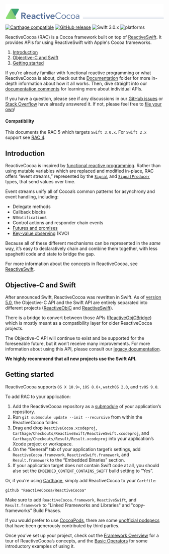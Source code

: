 ![](Logo/header.png)

[![Carthage compatible](https://img.shields.io/badge/Carthage-compatible-4BC51D.svg?style=flat)](https://github.com/Carthage/Carthage) [![GitHub release](https://img.shields.io/github/release/ReactiveCocoa/ReactiveCocoa.svg)](https://github.com/ReactiveCocoa/ReactiveCocoa/releases) ![Swift 3.0.x](https://img.shields.io/badge/Swift-3.0.x-orange.svg) ![platforms](https://img.shields.io/badge/platforms-iOS%20%7C%20OS%20X%20%7C%20watchOS%20%7C%20tvOS%20-lightgrey.svg)

ReactiveCocoa (RAC) is a Cocoa framework built on top of [ReactiveSwift][]. It
provides APIs for using ReactiveSwift with Apple's Cocoa frameworks.

 1. [Introduction](#introduction)
 1. [Objective-C and Swift](#objective-c-and-swift)
 1. [Getting started](#getting-started)

If you’re already familiar with functional reactive programming or what
ReactiveCocoa is about, check out the [Documentation][] folder for more in-depth
information about how it all works. Then, dive straight into our [documentation
comments][Code] for learning more about individual APIs.

If you have a question, please see if any discussions in our [GitHub
issues](https://github.com/ReactiveCocoa/ReactiveCocoa/issues?q=is%3Aissue+label%3Aquestion+) or [Stack
Overflow](http://stackoverflow.com/questions/tagged/reactive-cocoa) have already
answered it. If not, please feel free to [file your
own](https://github.com/ReactiveCocoa/ReactiveCocoa/issues/new)!

#### Compatibility

This documents the RAC 5 which targets `Swift 3.0.x`. For `Swift 2.x` support see [RAC
4](https://github.com/ReactiveCocoa/ReactiveCocoa/tree/v4.0.0).

## Introduction

ReactiveCocoa is inspired by [functional reactive
programming](https://joshaber.github.io/2013/02/11/input-and-output/).
Rather than using mutable variables which are replaced and modified in-place,
RAC offers “event streams,” represented by the [`Signal`][Signals] and
[`SignalProducer`][Signal producers] types, that send values over time.

Event streams unify all of Cocoa’s common patterns for asynchrony and event
handling, including:

 * Delegate methods
 * Callback blocks
 * `NSNotification`s
 * Control actions and responder chain events
 * [Futures and promises](https://en.wikipedia.org/wiki/Futures_and_promises)
 * [Key-value observing](https://developer.apple.com/library/mac/documentation/Cocoa/Conceptual/KeyValueObserving/KeyValueObserving.html) (KVO)

Because all of these different mechanisms can be represented in the _same_ way,
it’s easy to declaratively chain and combine them together, with less spaghetti
code and state to bridge the gap.

For more information about the concepts in ReactiveCocoa, see [ReactiveSwift][].

## Objective-C and Swift

After announced Swift, ReactiveCocoa was rewritten in Swift. As of [version
5.0][CHANGELOG], the Objective-C API and the Swift API are entirely separated into different projects ([ReactiveObjC][] and [ReactiveSwift][]).

There is a bridge to convert between those APIs ([ReactiveObjCBridge][]) which is mostly meant as a compatibility layer for older ReactiveCocoa projects.

The Objective-C API will continue to exist and be supported for the foreseeable
future, but it won’t receive many improvements. For more information about using this API, please consult our [legacy documentation][].

**We highly recommend that all new projects use the Swift API.**

## Getting started

ReactiveCocoa supports `OS X 10.9+`, `iOS 8.0+`, `watchOS 2.0`, and `tvOS 9.0`.

To add RAC to your application:

 1. Add the ReactiveCocoa repository as a
    [submodule](https://git-scm.com/book/en/v2/Git-Tools-Submodules) of your
    application’s repository.
 1. Run `git submodule update --init --recursive` from within the ReactiveCocoa folder.
 1. Drag and drop `ReactiveCocoa.xcodeproj`,
    `Carthage/Checkouts/ReactiveSwift/ReactiveSwift.xcodeproj`, and
    `Carthage/Checkouts/Result/Result.xcodeproj` into your application’s Xcode
    project or workspace.
 1. On the “General” tab of your application target’s settings, add
    `ReactiveCocoa.framework`, `ReactiveSwift.framework`, and `Result.framework`
    to the “Embedded Binaries” section.
 1. If your application target does not contain Swift code at all, you should also
    set the `EMBEDDED_CONTENT_CONTAINS_SWIFT` build setting to “Yes”.

Or, if you’re using [Carthage](https://github.com/Carthage/Carthage), simply add
ReactiveCocoa to your `Cartfile`:

```
github "ReactiveCocoa/ReactiveCocoa"
```
Make sure to add `ReactiveCocoa.framework`, `ReactiveSwift`, and `Result.framework` to "Linked Frameworks and Libraries" and "copy-frameworks" Build Phases.

If you would prefer to use [CocoaPods](https://cocoapods.org), there are some
[unofficial podspecs](https://github.com/CocoaPods/Specs/tree/master/Specs/ReactiveCocoa)
that have been generously contributed by third parties.

Once you’ve set up your project, check out the [Framework Overview][] for
a tour of ReactiveCocoa’s concepts, and the [Basic Operators][] for some
introductory examples of using it.

[ReactiveSwift]: https://github.com/ReactiveCocoa/ReactiveSwift
[ReactiveObjC]: https://github.com/ReactiveCocoa/ReactiveObjC
[ReactiveObjCBridge]: https://github.com/ReactiveCocoa/ReactiveObjCBridge
[Actions]: Documentation/FrameworkOverview.md#actions
[Basic Operators]: Documentation/BasicOperators.md
[CHANGELOG]: CHANGELOG.md
[Code]: ReactiveCocoa
[Documentation]: Documentation
[Framework Overview]: Documentation/FrameworkOverview.md
[Legacy Documentation]: https://github.com/ReactiveCocoa/ReactiveObjC/blob/master/Documentation/
[Signal producers]: Documentation/FrameworkOverview.md#signal-producers
[Signals]: Documentation/FrameworkOverview.md#signals
[Swift API]: ReactiveCocoa/Swift
